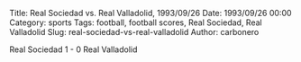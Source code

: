 Title: Real Sociedad vs. Real Valladolid, 1993/09/26
Date: 1993/09/26 00:00
Category: sports
Tags: football, football scores, Real Sociedad, Real Valladolid
Slug: real-sociedad-vs-real-valladolid
Author: carbonero


Real Sociedad 1 - 0 Real Valladolid
